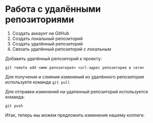 # Работа с удалёнными репозиториями
1. Создать аккаунт на GitHub
2. Создать локальный репозиторий
3. Создать удалённый репозиторий
4. Связать удалённый репозиторий с локальным

Добавить удалённый репозиторий к проекту:
```
git remote add <имя репозитория> <url-адрес репозитория в сети>
```
Для получения и слияния изменений из удалённого репозитория используетя команда `git pull`

Для отправки изменений на удаленный репозиторий используется команда:
```
git push
```

Итак, теперь мы можем предложить изменения нашему коллеге.


